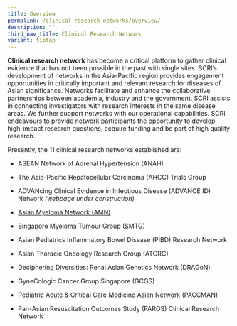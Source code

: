 ```yaml
---
title: Overview
permalink: /clinical-research-networks/overview/
description: ""
third_nav_title: Clinical Research Network
variant: tiptap
---
```

<p><strong>Clinical research network</strong> has become a critical platform to gather clinical evidence that has not been possible in the past with single sites. SCRI’s development of networks in the Asia-Pacific region provides engagement opportunities in critically important and relevant research for diseases of Asian significance. Networks facilitate and enhance the collaborative partnerships between academia, industry and the government. SCRI assists in connecting investigators with research interests in the same disease areas. We further support networks with our operational capabilities. SCRI endeavours to provide network participants the opportunity to develop high-impact research questions, acquire funding and be part of high quality research.</p><p>Presently, the 11 clinical research networks established are:</p><ul data-tight="true" class="tight"><li><p>ASEAN Network of Adrenal Hypertension (ANAH)</p></li><li><p>The Asia-Pacific Hepatocellular Carcinoma (AHCC) Trials Group</p></li><li><p>ADVANcing Clinical Evidence in Infectious Disease (ADVANCE ID) Network <em>(webpage under construction)</em></p></li><li><p><a href="https://www.myeloma.org/asian-myeloma-network" rel="noopener noreferrer nofollow" target="_blank">Asian Myeloma Network&nbsp;(AMN)</a></p></li><li><p>Singapore Myeloma Tumour Group (SMTG)</p></li><li><p>Asian Pediatrics Inflammatory Bowel Disease (PIBD) Research Network</p></li><li><p>Asian Thoracic Oncology Research Group (ATORG)</p></li><li><p>Deciphering Diversities: Renal Asian Genetics Network (DRAGoN)</p></li><li><p>GyneCologic Cancer Group Singapore (GCGS)</p></li><li><p>Pediatric Acute &amp; Critical Care Medicine Asian Network (PACCMAN)</p></li><li><p>Pan-Asian Resuscitation Outcomes Study (PAROS) Clinical Research Network</p></li></ul><p></p>